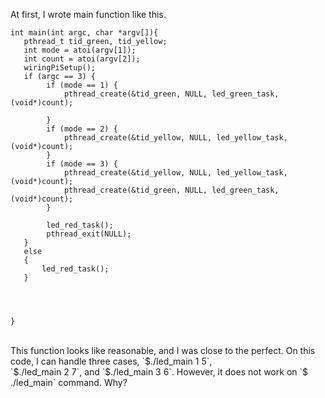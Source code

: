 At first, I wrote main function like this.
```
int main(int argc, char *argv[]){
   pthread_t tid_green, tid_yellow;
   int mode = atoi(argv[1]);
   int count = atoi(argv[2]);
   wiringPiSetup();
   if (argc == 3) {
        if (mode == 1) {
			pthread_create(&tid_green, NULL, led_green_task, (void*)count);

        }
        if (mode == 2) {
			pthread_create(&tid_yellow, NULL, led_yellow_task, (void*)count);
        }
        if (mode == 3) {
            pthread_create(&tid_yellow, NULL, led_yellow_task, (void*)count);
            pthread_create(&tid_green, NULL, led_green_task, (void*)count);
        }
        
    	led_red_task();
        pthread_exit(NULL);
   }
   else
   {
       led_red_task();
   }
   
    
    

}
```
<br>
This function looks like reasonable, and I was close to the perfect. On this code, I can handle three cases, `$./led_main 1 5`,<br>
`$./led_main 2 7`, and `$./led_main 3 6`. However, it does not work on `$ ./led_main` command. Why?<br>
